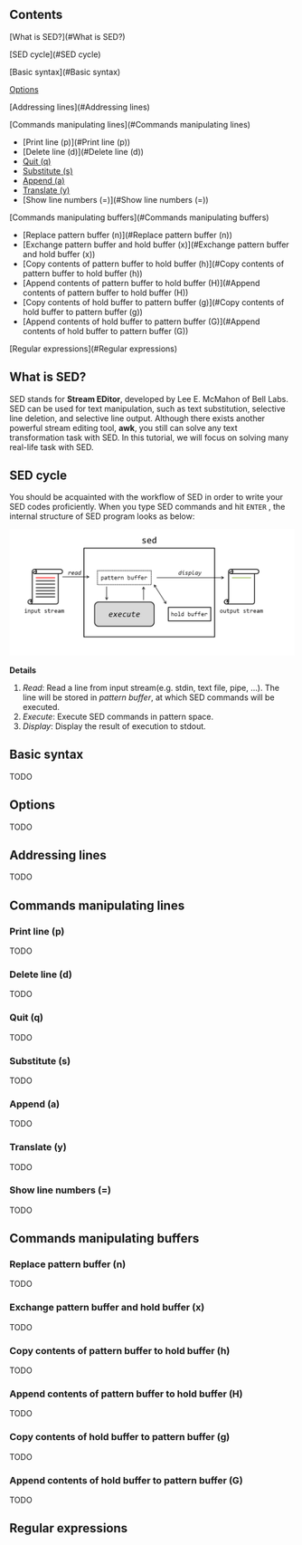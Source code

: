 ## Contents

[What is SED?](#What is SED?)

[SED cycle](#SED cycle)

[Basic syntax](#Basic syntax)

[Options](#Options)

[Addressing lines](#Addressing lines)

[Commands manipulating lines](#Commands manipulating lines)

- [Print line (p)](#Print line (p))
- [Delete line (d)](#Delete line (d))
- [Quit (q)](#Quit (q))
- [Substitute (s)](#Substitute (s))
- [Append (a)](#Append (a))
- [Translate (y)](#Translate (y))
- [Show line numbers (=)](#Show line numbers (=))

[Commands manipulating buffers](#Commands manipulating buffers)

- [Replace pattern buffer (n)](#Replace pattern buffer (n))
- [Exchange pattern buffer and hold buffer (x)](#Exchange pattern buffer and hold buffer (x))
- [Copy contents of pattern buffer to hold buffer (h)](#Copy contents of pattern buffer to hold buffer (h))
- [Append contents of pattern buffer to hold buffer (H)](#Append contents of pattern buffer to hold buffer (H))
- [Copy contents of hold buffer to pattern buffer (g)](#Copy contents of hold buffer to pattern buffer (g))
- [Append contents of hold buffer to pattern buffer (G)](#Append contents of hold buffer to pattern buffer (G))

[Regular expressions](#Regular expressions)



## What is SED?

SED stands for **Stream EDitor**, developed by Lee E. McMahon of Bell Labs. SED can be used for text manipulation, such as text substitution, selective line deletion, and selective line output. Although there exists another powerful stream editing tool, **awk**, you still can solve any text transformation task with SED. In this tutorial, we will focus on solving many real-life task with SED. 



## SED cycle

You should be acquainted with the workflow of SED in order to write your SED codes proficiently. When you type SED commands and hit `ENTER` , the internal structure of SED program looks as below:

![](/img/sed_cycle.png)

**Details**

1. *Read*: Read a line from input stream(e.g. stdin, text file, pipe, ...). The line will be stored in *pattern buffer*, at which SED commands will be executed.
2. *Execute*: Execute SED commands in pattern space. 
3. *Display*: Display the result of execution to stdout.





## Basic syntax 

TODO

## Options

TODO

## Addressing lines

TODO

## Commands manipulating lines

### Print line (p)

TODO

### Delete line (d)

TODO

### Quit (q)

TODO

### Substitute (s)

TODO

### Append (a)

TODO

### Translate (y)

TODO

### Show line numbers (=)

TODO

## Commands manipulating buffers

### Replace pattern buffer (n)

TODO

### Exchange pattern buffer and hold buffer (x)

TODO

### Copy contents of pattern buffer to hold buffer (h)

TODO

### Append contents of pattern buffer to hold buffer (H) 

TODO

### Copy contents of hold buffer to pattern buffer (g)

TODO

### Append contents of hold buffer to pattern buffer (G)

TODO



## Regular expressions

